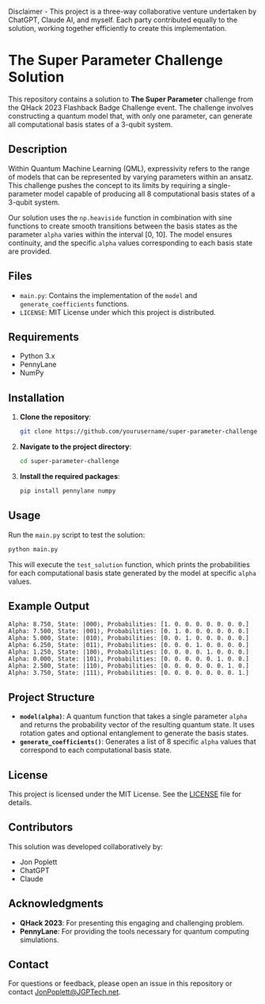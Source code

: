 Disclaimer - This project is a three-way collaborative venture undertaken by ChatGPT, Claude AI, and myself. Each party contributed equally to the solution, working together efficiently to create this implementation.

# The Super Parameter Challenge Solution

This repository contains a solution to **The Super Parameter** challenge from the QHack 2023 Flashback Badge Challenge event. The challenge involves constructing a quantum model that, with only one parameter, can generate all computational basis states of a 3-qubit system.

## Description

Within Quantum Machine Learning (QML), expressivity refers to the range of models that can be represented by varying parameters within an ansatz. This challenge pushes the concept to its limits by requiring a single-parameter model capable of producing all 8 computational basis states of a 3-qubit system.

Our solution uses the `np.heaviside` function in combination with sine functions to create smooth transitions between the basis states as the parameter `alpha` varies within the interval [0, 10]. The model ensures continuity, and the specific `alpha` values corresponding to each basis state are provided.

## Files

- `main.py`: Contains the implementation of the `model` and `generate_coefficients` functions.
- `LICENSE`: MIT License under which this project is distributed.

## Requirements

- Python 3.x
- PennyLane
- NumPy

## Installation

1. **Clone the repository**:

   ```bash
   git clone https://github.com/yourusername/super-parameter-challenge.git
   ```

2. **Navigate to the project directory**:

   ```bash
   cd super-parameter-challenge
   ```

3. **Install the required packages**:

   ```bash
   pip install pennylane numpy
   ```

## Usage

Run the `main.py` script to test the solution:

```bash
python main.py
```

This will execute the `test_solution` function, which prints the probabilities for each computational basis state generated by the model at specific `alpha` values.

## Example Output

```
Alpha: 8.750, State: |000⟩, Probabilities: [1. 0. 0. 0. 0. 0. 0. 0.]
Alpha: 7.500, State: |001⟩, Probabilities: [0. 1. 0. 0. 0. 0. 0. 0.]
Alpha: 5.000, State: |010⟩, Probabilities: [0. 0. 1. 0. 0. 0. 0. 0.]
Alpha: 6.250, State: |011⟩, Probabilities: [0. 0. 0. 1. 0. 0. 0. 0.]
Alpha: 1.250, State: |100⟩, Probabilities: [0. 0. 0. 0. 1. 0. 0. 0.]
Alpha: 0.000, State: |101⟩, Probabilities: [0. 0. 0. 0. 0. 1. 0. 0.]
Alpha: 2.500, State: |110⟩, Probabilities: [0. 0. 0. 0. 0. 0. 1. 0.]
Alpha: 3.750, State: |111⟩, Probabilities: [0. 0. 0. 0. 0. 0. 0. 1.]
```

## Project Structure

- **`model(alpha)`**: A quantum function that takes a single parameter `alpha` and returns the probability vector of the resulting quantum state. It uses rotation gates and optional entanglement to generate the basis states.
- **`generate_coefficients()`**: Generates a list of 8 specific `alpha` values that correspond to each computational basis state.

## License

This project is licensed under the MIT License. See the [LICENSE](LICENSE) file for details.

## Contributors

This solution was developed collaboratively by:

- Jon Poplett
- ChatGPT
- Claude

## Acknowledgments

- **QHack 2023**: For presenting this engaging and challenging problem.
- **PennyLane**: For providing the tools necessary for quantum computing simulations.

## Contact

For questions or feedback, please open an issue in this repository or contact JonPoplett@JGPTech.net. 

```

